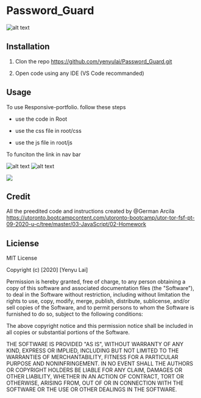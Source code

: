 Password_Guard
===
![alt text](https://github.com/yenyulai/Password_Guard/blob/main/images/Password_Guard.png?raw=true)

## Installation

1. Clon the repo 
    https://github.com/yenyulai/Password_Guard.git

2. Open code using any IDE (VS Code recommanded)

## Usage

  To use Responsive-portfolio. follow these steps
  
  * use the code in Root
  
  * use the css file in root/css
  
  * use the js file in root/js
  
  To funciton the link in nav bar

  ![alt text](https://github.com/yenyulai/Password_Guard/blob/main/images/Length_Preferable.png?raw=true)
  ![alt text](https://github.com/yenyulai/Password_Guard/blob/main/images/Password%20Choice%20and%20Random%20Generating.png?raw=true)
  
  ![](https://github.com/yenyulai/Password_Guard/blob/main/images/password_generator.gif)
  


## Credit

All the preedited code and instructions created by @German Arcila 
https://utoronto.bootcampcontent.com/utoronto-bootcamp/utor-tor-fsf-pt-09-2020-u-c/tree/master/03-JavaScript/02-Homework

## Liciense

MIT License

Copyright (c) [2020] [Yenyu Lai]

Permission is hereby granted, free of charge, to any person obtaining a copy
of this software and associated documentation files (the "Software"), to deal
in the Software without restriction, including without limitation the rights
to use, copy, modify, merge, publish, distribute, sublicense, and/or sell
copies of the Software, and to permit persons to whom the Software is
furnished to do so, subject to the following conditions:

The above copyright notice and this permission notice shall be included in all
copies or substantial portions of the Software.

THE SOFTWARE IS PROVIDED "AS IS", WITHOUT WARRANTY OF ANY KIND, EXPRESS OR
IMPLIED, INCLUDING BUT NOT LIMITED TO THE WARRANTIES OF MERCHANTABILITY,
FITNESS FOR A PARTICULAR PURPOSE AND NONINFRINGEMENT. IN NO EVENT SHALL THE
AUTHORS OR COPYRIGHT HOLDERS BE LIABLE FOR ANY CLAIM, DAMAGES OR OTHER
LIABILITY, WHETHER IN AN ACTION OF CONTRACT, TORT OR OTHERWISE, ARISING FROM,
OUT OF OR IN CONNECTION WITH THE SOFTWARE OR THE USE OR OTHER DEALINGS IN THE
SOFTWARE.